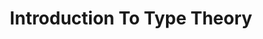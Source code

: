 ---
title: Introduction To Type Theory
description: "An introduction to type theory through the intuition of constructive logic"
pubDate: 'Oct 01 2025'
editDate: 'Oct 01 2025'
tags: ["Logic", "Mathematics"]
group: "Type Theory"
---